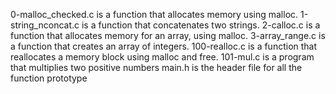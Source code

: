 0-malloc_checked.c is a function that allocates memory using malloc.
1-string_nconcat.c is a function that concatenates two strings.
2-calloc.c is a function that allocates memory for an array, using malloc.
3-array_range.c is a function that creates an array of integers.
100-realloc.c is a function that reallocates a memory block using malloc and free.
101-mul.c is a program that multiplies two positive numbers
main.h is the header file for all the function prototype
